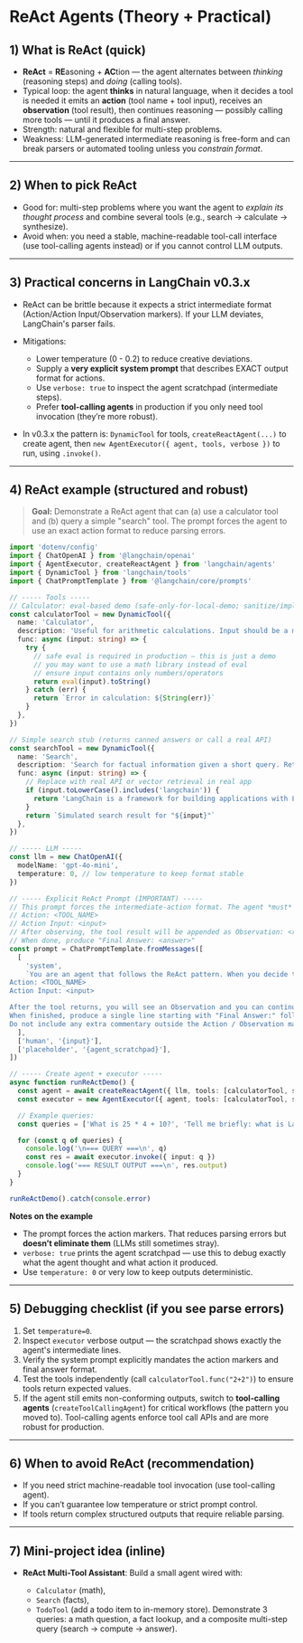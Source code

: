 # ReAct Agents (Theory + Practical)

## 1) What is ReAct (quick)

- **ReAct** = **RE**asoning + **AC**tion — the agent alternates between _thinking_ (reasoning steps) and _doing_ (calling tools).
- Typical loop: the agent **thinks** in natural language, when it decides a tool is needed it emits an **action** (tool name + tool input), receives an **observation** (tool result), then continues reasoning — possibly calling more tools — until it produces a final answer.
- Strength: natural and flexible for multi-step problems.
- Weakness: LLM-generated intermediate reasoning is free-form and can break parsers or automated tooling unless you _constrain format_.

---

## 2) When to pick ReAct

- Good for: multi-step problems where you want the agent to _explain its thought process_ and combine several tools (e.g., search → calculate → synthesize).
- Avoid when: you need a stable, machine-readable tool-call interface (use tool-calling agents instead) or if you cannot control LLM outputs.

---

## 3) Practical concerns in LangChain v0.3.x

- ReAct can be brittle because it expects a strict intermediate format (Action/Action Input/Observation markers). If your LLM deviates, LangChain's parser fails.
- Mitigations:

  - Lower temperature (0 - 0.2) to reduce creative deviations.
  - Supply a **very explicit system prompt** that describes EXACT output format for actions.
  - Use `verbose: true` to inspect the agent scratchpad (intermediate steps).
  - Prefer **tool-calling agents** in production if you only need tool invocation (they’re more robust).

- In v0.3.x the pattern is: `DynamicTool` for tools, `createReactAgent(...)` to create agent, then `new AgentExecutor({ agent, tools, verbose })` to run, using `.invoke()`.

---

## 4) ReAct example (structured and robust)

> **Goal:** Demonstrate a ReAct agent that can (a) use a calculator tool and (b) query a simple "search" tool. The prompt forces the agent to use an exact action format to reduce parsing errors.

```ts
import 'dotenv/config'
import { ChatOpenAI } from '@langchain/openai'
import { AgentExecutor, createReactAgent } from 'langchain/agents'
import { DynamicTool } from 'langchain/tools'
import { ChatPromptTemplate } from '@langchain/core/prompts'

// ----- Tools -----
// Calculator: eval-based demo (safe-only-for-local-demo; sanitize/implement properly in prod)
const calculatorTool = new DynamicTool({
  name: 'Calculator',
  description: 'Useful for arithmetic calculations. Input should be a math expression.',
  func: async (input: string) => {
    try {
      // safe eval is required in production — this is just a demo
      // you may want to use a math library instead of eval
      // ensure input contains only numbers/operators
      return eval(input).toString()
    } catch (err) {
      return `Error in calculation: ${String(err)}`
    }
  },
})

// Simple search stub (returns canned answers or call a real API)
const searchTool = new DynamicTool({
  name: 'Search',
  description: 'Search for factual information given a short query. Returns short factual text.',
  func: async (input: string) => {
    // Replace with real API or vector retrieval in real app
    if (input.toLowerCase().includes('langchain')) {
      return 'LangChain is a framework for building applications with LLMs.'
    }
    return `Simulated search result for "${input}"`
  },
})

// ----- LLM -----
const llm = new ChatOpenAI({
  modelName: 'gpt-4o-mini',
  temperature: 0, // low temperature to keep format stable
})

// ----- Explicit ReAct Prompt (IMPORTANT) -----
// This prompt forces the intermediate-action format. The agent *must* only use the following action format:
// Action: <TOOL_NAME>
// Action Input: <input>
// After observing, the tool result will be appended as Observation: <result>
// When done, produce "Final Answer: <answer>"
const prompt = ChatPromptTemplate.fromMessages([
  [
    'system',
    `You are an agent that follows the ReAct pattern. When you decide to use a tool, you MUST emit EXACTLY:
Action: <TOOL_NAME>
Action Input: <input>

After the tool returns, you will see an Observation and you can continue reasoning.
When finished, produce a single line starting with "Final Answer:" followed by the answer.
Do not include any extra commentary outside the Action / Observation markers.`,
  ],
  ['human', '{input}'],
  ['placeholder', '{agent_scratchpad}'],
])

// ----- Create agent + executor -----
async function runReActDemo() {
  const agent = await createReactAgent({ llm, tools: [calculatorTool, searchTool], prompt })
  const executor = new AgentExecutor({ agent, tools: [calculatorTool, searchTool], verbose: true })

  // Example queries:
  const queries = ['What is 25 * 4 + 10?', 'Tell me briefly: what is LangChain?']

  for (const q of queries) {
    console.log('\n=== QUERY ===\n', q)
    const res = await executor.invoke({ input: q })
    console.log('=== RESULT OUTPUT ===\n', res.output)
  }
}

runReActDemo().catch(console.error)
```

**Notes on the example**

- The prompt forces the action markers. That reduces parsing errors but **doesn’t eliminate them** (LLMs still sometimes stray).
- `verbose: true` prints the agent scratchpad — use this to debug exactly what the agent thought and what action it produced.
- Use `temperature: 0` or very low to keep outputs deterministic.

---

## 5) Debugging checklist (if you see parse errors)

1. Set `temperature=0`.
2. Inspect `executor` verbose output — the scratchpad shows exactly the agent's intermediate lines.
3. Verify the system prompt explicitly mandates the action markers and final answer format.
4. Test the tools independently (call `calculatorTool.func("2+2")`) to ensure tools return expected values.
5. If the agent still emits non-conforming outputs, switch to **tool-calling agents** (`createToolCallingAgent`) for critical workflows (the pattern you moved to). Tool-calling agents enforce tool call APIs and are more robust for production.

---

## 6) When to avoid ReAct (recommendation)

- If you need strict machine-readable tool invocation (use tool-calling agent).
- If you can’t guarantee low temperature or strict prompt control.
- If tools return complex structured outputs that require reliable parsing.

---

## 7) Mini-project idea (inline)

- **ReAct Multi-Tool Assistant**: Build a small agent wired with:

  - `Calculator` (math),
  - `Search` (facts),
  - `TodoTool` (add a todo item to in-memory store).
    Demonstrate 3 queries: a math question, a fact lookup, and a composite multi-step query (search → compute → answer).
